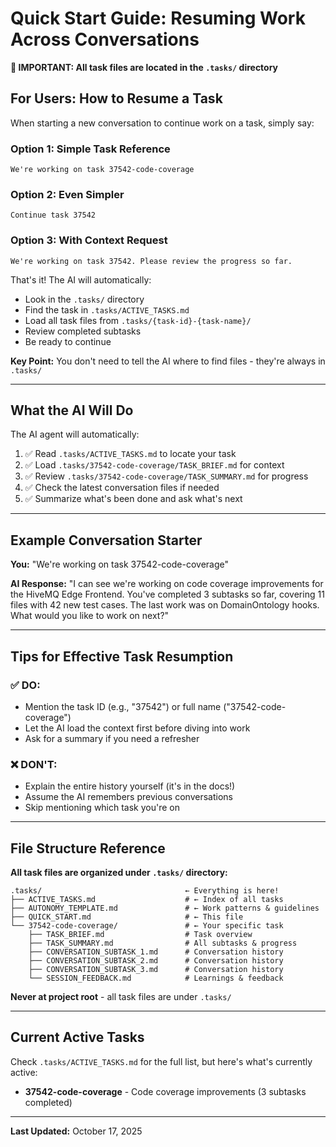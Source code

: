 # Quick Start Guide: Resuming Work Across Conversations

**📍 IMPORTANT: All task files are located in the `.tasks/` directory**

## For Users: How to Resume a Task

When starting a new conversation to continue work on a task, simply say:

### Option 1: Simple Task Reference

```
We're working on task 37542-code-coverage
```

### Option 2: Even Simpler

```
Continue task 37542
```

### Option 3: With Context Request

```
We're working on task 37542. Please review the progress so far.
```

That's it! The AI will automatically:

- Look in the `.tasks/` directory
- Find the task in `.tasks/ACTIVE_TASKS.md`
- Load all task files from `.tasks/{task-id}-{task-name}/`
- Review completed subtasks
- Be ready to continue

**Key Point:** You don't need to tell the AI where to find files - they're always in `.tasks/`

---

## What the AI Will Do

The AI agent will automatically:

1. ✅ Read `.tasks/ACTIVE_TASKS.md` to locate your task
2. ✅ Load `.tasks/37542-code-coverage/TASK_BRIEF.md` for context
3. ✅ Review `.tasks/37542-code-coverage/TASK_SUMMARY.md` for progress
4. ✅ Check the latest conversation files if needed
5. ✅ Summarize what's been done and ask what's next

---

## Example Conversation Starter

**You:** "We're working on task 37542-code-coverage"

**AI Response:** "I can see we're working on code coverage improvements for the HiveMQ Edge Frontend. You've completed 3 subtasks so far, covering 11 files with 42 new test cases. The last work was on DomainOntology hooks. What would you like to work on next?"

---

## Tips for Effective Task Resumption

### ✅ DO:

- Mention the task ID (e.g., "37542") or full name ("37542-code-coverage")
- Let the AI load the context first before diving into work
- Ask for a summary if you need a refresher

### ❌ DON'T:

- Explain the entire history yourself (it's in the docs!)
- Assume the AI remembers previous conversations
- Skip mentioning which task you're on

---

## File Structure Reference

**All task files are organized under `.tasks/` directory:**

```
.tasks/                                ← Everything is here!
├── ACTIVE_TASKS.md                    # ← Index of all tasks
├── AUTONOMY_TEMPLATE.md               # ← Work patterns & guidelines
├── QUICK_START.md                     # ← This file
└── 37542-code-coverage/               # ← Your specific task
    ├── TASK_BRIEF.md                  # Task overview
    ├── TASK_SUMMARY.md                # All subtasks & progress
    ├── CONVERSATION_SUBTASK_1.md      # Conversation history
    ├── CONVERSATION_SUBTASK_2.md      # Conversation history
    ├── CONVERSATION_SUBTASK_3.md      # Conversation history
    └── SESSION_FEEDBACK.md            # Learnings & feedback
```

**Never at project root** - all task files are under `.tasks/`

---

## Current Active Tasks

Check `.tasks/ACTIVE_TASKS.md` for the full list, but here's what's currently active:

- **37542-code-coverage** - Code coverage improvements (3 subtasks completed)

---

**Last Updated:** October 17, 2025

